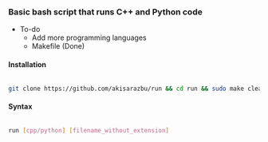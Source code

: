 ### Basic bash script that runs C++ and Python code

* To-do
  * Add more programming languages
  * Makefile (Done)

#### Installation

```bash

git clone https://github.com/akisarazbu/run && cd run && sudo make clean install 

```

#### Syntax

```bash

run [cpp/python] [filename_without_extension]

```
